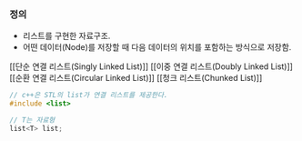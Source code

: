 ### 정의
- 리스트를 구현한 자료구조.
- 어떤 데이터(Node)를 저장할 때 다음 데이터의 위치를 포함하는 방식으로 저장함.

[[단순 연결 리스트(Singly Linked List)]]
[[이중 연결 리스트(Doubly Linked List)]]
[[순환 연결 리스트(Circular Linked List)]]
[[청크 리스트(Chunked List)]]

```cpp
// c++은 STL의 list가 연결 리스트를 제공한다. 
#include <list> 

// T는 자료형 
list<T> list;
```
